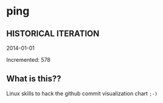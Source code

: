 # ping

## HISTORICAL ITERATION
2014-01-01

Incremented: 578

## What is this?? 
Linux skills to hack the github commit visualization chart `;-)`
